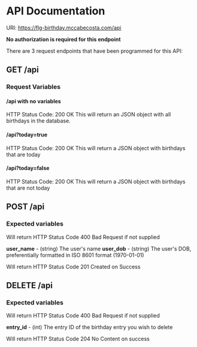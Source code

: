 # API Documentation

URI: https://flg-birthday.mccabecosta.com/api

**No authorization is required for this endpoint**

There are 3 request endpoints that have been programmed for this API:

## GET /api

### Request Variables

#### /api with no variables

HTTP Status Code: 200 OK
This will return an JSON object with all birthdays in the database.

#### /api?today=true

HTTP Status Code: 200 OK
This will return a JSON object with birthdays that are today

#### /api?today=false

HTTP Status Code: 200 OK
This will return a JSON object with birthdays that are not today

## POST /api

### Expected variables
Will return HTTP Status Code 400 Bad Request if not supplied

**user_name** - (string) The user's name
**user_dob** - (string) The user's DOB, preferentially formatted in ISO 8601 format (1970-01-01)

Will return HTTP Status Code 201 Created on Success

## DELETE /api

### Expected variables
Will return HTTP Status Code 400 Bad Request if not supplied

**entry_id** - (int) The entry ID of the birthday entry you wish to delete

Will return HTTP Status Code 204 No Content on success
